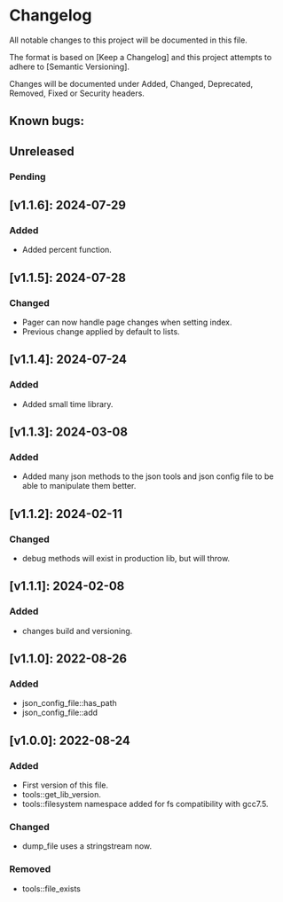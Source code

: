 # Changelog

All notable changes to this project will be documented in this file.

The format is based on [Keep a Changelog] and this project attempts to adhere to [Semantic Versioning].

Changes will be documented under Added, Changed, Deprecated, Removed, Fixed or Security headers.

## Known bugs:

## Unreleased
### Pending

## [v1.1.6]: 2024-07-29
### Added
- Added percent function.

## [v1.1.5]: 2024-07-28
### Changed
- Pager can now handle page changes when setting index.
- Previous change applied by default to lists.

## [v1.1.4]: 2024-07-24
### Added
- Added small time library.

## [v1.1.3]: 2024-03-08
### Added
- Added many json methods to the json tools and json config file to be able to manipulate them better.

## [v1.1.2]: 2024-02-11
### Changed
- debug methods will exist in production lib, but will throw.

## [v1.1.1]: 2024-02-08
### Added
- changes build and versioning.

## [v1.1.0]: 2022-08-26
### Added
- json_config_file::has_path
- json_config_file::add

## [v1.0.0]: 2022-08-24
### Added
- First version of this file.
- tools::get_lib_version.
- tools::filesystem namespace added for fs compatibility with gcc7.5.

### Changed
- dump_file uses a stringstream now.

### Removed
- tools::file_exists
